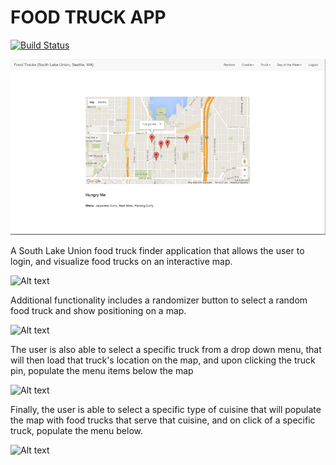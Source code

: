 FOOD TRUCK APP
===================
[![Build Status](https://travis-ci.org/food-truck-app/staging.svg?branch=master)](https://travis-ci.org/food-truck-app/staging)

![Food Truck App Screenshot](https://github.com/eragnew/staging/blob/screenshot/misc/small-screenshot.png)

A South Lake Union food truck finder application that allows the user to login, and visualize food trucks on an interactive map.

![Alt text](https://github.com/food-truck-app/staging/blob/45a225def724a5a33f3d76c86c9a29ee2f0334bb/images/selectPin.png)

Additional functionality includes a randomizer button to select a random food truck and show positioning on a map.

![Alt text](https://github.com/food-truck-app/staging/blob/45a225def724a5a33f3d76c86c9a29ee2f0334bb/images/randomizer.png)

The user is also able to select a specific truck from a drop down menu, that will then load that truck's location on the map, and upon clicking the truck pin, populate the menu items below the map

![Alt text](https://github.com/food-truck-app/staging/blob/45a225def724a5a33f3d76c86c9a29ee2f0334bb/images/trucksMenu.png)


Finally, the user is able to select a specific type of cuisine that will populate the map with food trucks that serve that cuisine, and on click of a specific truck, populate the menu below.

![Alt text](https://github.com/food-truck-app/staging/blob/45a225def724a5a33f3d76c86c9a29ee2f0334bb/images/selectCuisine.png)
